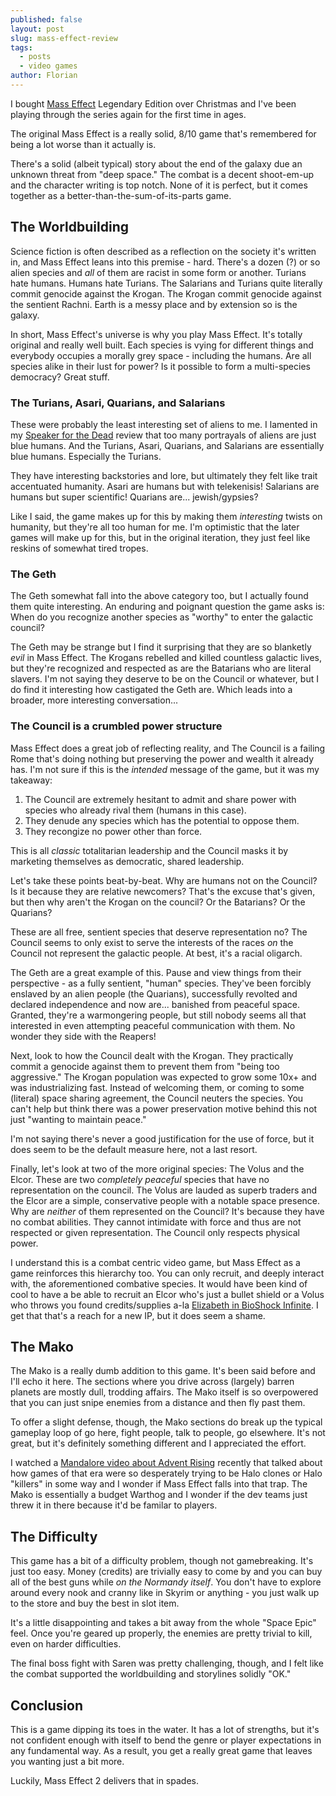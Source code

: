 ```yaml
---
published: false
layout: post
slug: mass-effect-review
tags:
  - posts
  - video games
author: Florian
---
```


I bought [Mass Effect](https://en.wikipedia.org/wiki/Mass_Effect) Legendary Edition over Christmas and I've been playing through the series again for the first time in ages.

The original Mass Effect is a really solid, 8/10 game that's remembered for being a lot worse than it actually is.

There's a solid (albeit typical) story about the end of the galaxy due an unknown threat from "deep space." The combat is a decent shoot-em-up and the character writing is top notch. None of it is perfect, but it comes together as a better-than-the-sum-of-its-parts game.

## The Worldbuilding

Science fiction is often described as a reflection on the society it's written in, and Mass Effect leans into this premise - hard. There's a dozen (?) or so alien species and *all* of them are racist in some form or another. Turians hate humans. Humans hate Turians. The Salarians and Turians quite literally commit genocide against the Krogan. The Krogan commit genocide against the sentient Rachni. Earth is a messy place and by extension so is the galaxy.

In short, Mass Effect's universe is why you play Mass Effect. It's totally original and really well built. Each species is vying for different things and everybody occupies a morally grey space - including the humans. Are all species alike in their lust for power? Is it possible to form a multi-species democracy? Great stuff.

### The Turians, Asari, Quarians, and Salarians

These were probably the least interesting set of aliens to me. I lamented in my [Speaker for the Dead](https://floverfelt.org/posts/speaker-for-the-dead-analysis-1) review that too many portrayals of aliens are just blue humans. And the Turians, Asari, Quarians, and Salarians are essentially blue humans. Especially the Turians.

They have interesting backstories and lore, but ultimately they felt like trait accentuated humanity. Asari are humans but with telekenisis! Salarians are humans but super scientific! Quarians are... jewish/gypsies?

Like I said, the game makes up for this by making them *interesting* twists on humanity, but they're all too human for me. I'm optimistic that the later games will make up for this, but in the original iteration, they just feel like reskins of somewhat tired tropes.

### The Geth

The Geth somewhat fall into the above category too, but I actually found them quite interesting. An enduring and poignant question the game asks is: When do you recognize another species as "worthy" to enter the galactic council?

The Geth may be strange but I find it surprising that they are so blanketly *evil* in Mass Effect. The Krogans rebelled and killed countless galactic lives, but they're recognized and respected as are the Batarians who are literal slavers. I'm not saying they deserve to be on the Council or whatever, but I do find it interesting how castigated the Geth are. Which leads into a broader, more interesting conversation...

### The Council is a crumbled power structure

Mass Effect does a great job of reflecting reality, and The Council is a failing Rome that's doing nothing but preserving the power and wealth it already has. I'm not sure if this is the *intended* message of the game, but it was my takeaway:

1. The Council are extremely hesitant to admit and share power with species who already rival them (humans in this case).
2. They denude any species which has the potential to oppose them.
3. They recongize no power other than force.

This is all *classic* totalitarian leadership and the Council masks it by marketing themselves as democratic, shared leadership.

Let's take these points beat-by-beat. Why are humans not on the Council? Is it because they are relative newcomers? That's the excuse that's given, but then why aren't the Krogan on the council? Or the Batarians? Or the Quarians? 

These are all free, sentient species that deserve representation no? The Council seems to only exist to serve the interests of the races *on* the Council not represent the galactic people. At best, it's a racial oligarch.

The Geth are a great example of this. Pause and view things from their perspective - as a fully sentient, "human" species. They've been forcibly enslaved by an alien people (the Quarians), successfully revolted and declared independence and now are... banished from peaceful space. Granted, they're a warmongering people, but still nobody seems all that interested in even attempting peaceful communication with them. No wonder they side with the Reapers!

Next, look to how the Council dealt with the Krogan. They practically commit a genocide against them to prevent them from "being too aggressive." The Krogan population was expected to grow some 10x+ and was industrializing fast. Instead of welcoming them, or coming to some (literal) space sharing agreement, the Council neuters the species. You can't help but think there was a power preservation motive behind this not just "wanting to maintain peace."

I'm not saying there's never a good justification for the use of force, but it does seem to be the default measure here, not a last resort.

Finally, let's look at two of the more original species: The Volus and the Elcor. These are two *completely peaceful* species that have no representation on the council. The Volus are lauded as superb traders and the Elcor are a simple, conservative people with a notable space presence. Why are *neither* of them represented on the Council? It's because they have no combat abilities. They cannot intimidate with force and thus are not respected or given representation. The Council only respects physical power.

I understand this is a combat centric video game, but Mass Effect as a game reinforces this hierarchy too. You can only recruit, and deeply interact with, the aforementioned combative species. It would have been kind of cool to have a be able to recruit an Elcor who's just a bullet shield or a Volus who throws you found credits/supplies a-la [Elizabeth in BioShock Infinite](https://en.wikipedia.org/wiki/BioShock_Infinite). I get that that's a reach for a new IP, but it does seem a shame.

## The Mako

The Mako is a really dumb addition to this game. It's been said before and I'll echo it here. The sections where you drive across (largely) barren planets are mostly dull, trodding affairs. The Mako itself is so overpowered that you can just snipe enemies from a distance and then fly past them.

To offer a slight defense, though, the Mako sections do break up the typical gameplay loop of go here, fight people, talk to people, go elsewhere. It's not great, but it's definitely something different and I appreciated the effort.

I watched a [Mandalore video about Advent Rising](https://www.youtube.com/watch?v=fUk3_3eBD_M) recently that talked about how games of that era were so desperately trying to be Halo clones or Halo "killers" in some way and I wonder if Mass Effect falls into that trap. The Mako is essentially a budget Warthog and I wonder if the dev teams just threw it in there because it'd be familar to players.

## The Difficulty

This game has a bit of a difficulty problem, though not gamebreaking. It's just too easy. Money (credits) are trivially easy to come by and you can buy all of the best guns while *on the Normandy itself*. You don't have to explore around every nook and cranny like in Skyrim or anything - you just walk up to the store and buy the best in slot item.

It's a little disappointing and takes a bit away from the whole "Space Epic" feel. Once you're geared up properly, the enemies are pretty trivial to kill, even on harder difficulties. 

The final boss fight with Saren was pretty challenging, though, and I felt like the combat supported the worldbuilding and storylines solidly "OK."

## Conclusion

This is a game dipping its toes in the water. It has a lot of strengths, but it's not confident enough with itself to bend the genre or player expectations in any fundamental way. As a result, you get a really great game that leaves you wanting just a bit more.

Luckily, Mass Effect 2 delivers that in spades.
